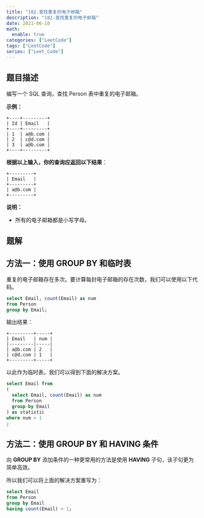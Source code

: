 ```yaml
---
title: "182.查找重复的电子邮箱"
description: "182.查找重复的电子邮箱"
date: 2021-06-10
math:
  enable: true
categories: ["LeetCode"]
tags: ["LeetCode"]
series: ["Leet_Code"]
---
```





## 题目描述

编写一个 SQL 查询，查找 Person 表中重复的电子邮箱。

**示例：**

```
+----+---------+
| Id | Email   |
+----+---------+
| 1  | a@b.com |
| 2  | c@d.com |
| 3  | a@b.com |
+----+---------+
```

**根据以上输入，你的查询应返回以下结果**：

```
+---------+
| Email   |
+---------+
| a@b.com |
+---------+
```

**说明：**

- 所有的电子邮箱都是小写字母。



## 题解

## 方法一：使用 GROUP BY 和临时表

重复的电子邮箱存在多次。要计算每封电子邮箱的存在次数，我们可以使用以下代码。

```sql
select Email, count(Email) as num
from Person
group by Email;
```

输出结果：

```
+---------+-----+
| Email   | num |
|---------|-----|
| a@b.com | 2   |
| c@d.com | 1   |
+---------+-----+
```

以此作为临时表，我们可以得到下面的解决方案。

```sql
select Email from
(
  select Email, count(Email) as num
  from Person
  group by Email
) as statistic
where num > 1
;
```



## 方法二：使用 GROUP BY 和 HAVING 条件

向 **GROUP BY** 添加条件的一种更常用的方法是使用 **HAVING** 子句，该子句更为简单高效。

所以我们可以将上面的解决方案重写为：

```sql
select Email
from Person
group by Email
having count(Email) > 1;
```

